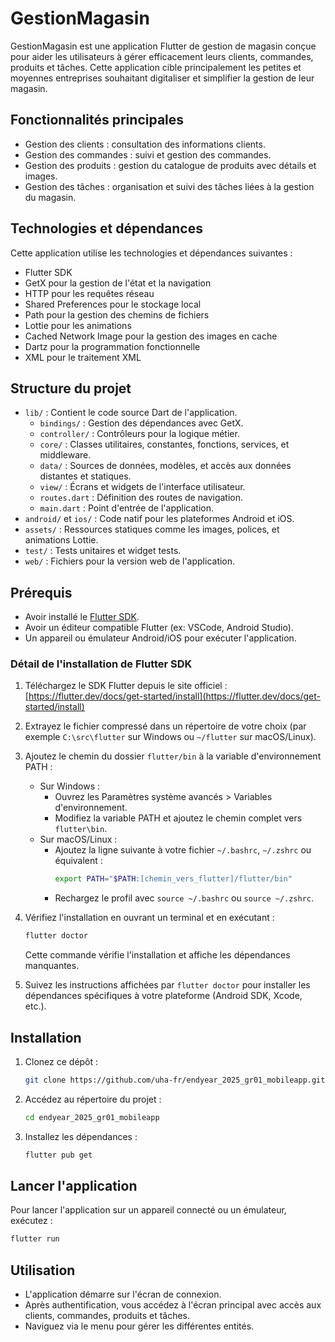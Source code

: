 # GestionMagasin

GestionMagasin est une application Flutter de gestion de magasin conçue pour aider les utilisateurs à gérer efficacement leurs clients, commandes, produits et tâches. Cette application cible principalement les petites et moyennes entreprises souhaitant digitaliser et simplifier la gestion de leur magasin.

## Fonctionnalités principales

- Gestion des clients : consultation des informations clients.
- Gestion des commandes : suivi et gestion des commandes.
- Gestion des produits : gestion du catalogue de produits avec détails et images.
- Gestion des tâches : organisation et suivi des tâches liées à la gestion du magasin.

## Technologies et dépendances

Cette application utilise les technologies et dépendances suivantes :

- Flutter SDK
- GetX pour la gestion de l'état et la navigation
- HTTP pour les requêtes réseau
- Shared Preferences pour le stockage local
- Path pour la gestion des chemins de fichiers
- Lottie pour les animations
- Cached Network Image pour la gestion des images en cache
- Dartz pour la programmation fonctionnelle
- XML pour le traitement XML

## Structure du projet

- `lib/` : Contient le code source Dart de l'application.
  - `bindings/` : Gestion des dépendances avec GetX.
  - `controller/` : Contrôleurs pour la logique métier.
  - `core/` : Classes utilitaires, constantes, fonctions, services, et middleware.
  - `data/` : Sources de données, modèles, et accès aux données distantes et statiques.
  - `view/` : Écrans et widgets de l'interface utilisateur.
  - `routes.dart` : Définition des routes de navigation.
  - `main.dart` : Point d'entrée de l'application.
- `android/` et `ios/` : Code natif pour les plateformes Android et iOS.
- `assets/` : Ressources statiques comme les images, polices, et animations Lottie.
- `test/` : Tests unitaires et widget tests.
- `web/` : Fichiers pour la version web de l'application.

## Prérequis

- Avoir installé le [Flutter SDK](https://flutter.dev/docs/get-started/install).
- Avoir un éditeur compatible Flutter (ex: VSCode, Android Studio).
- Un appareil ou émulateur Android/iOS pour exécuter l'application.

### Détail de l'installation de Flutter SDK

1. Téléchargez le SDK Flutter depuis le site officiel : [https://flutter.dev/docs/get-started/install](https://flutter.dev/docs/get-started/install)

2. Extrayez le fichier compressé dans un répertoire de votre choix (par exemple `C:\src\flutter` sur Windows ou `~/flutter` sur macOS/Linux).

3. Ajoutez le chemin du dossier `flutter/bin` à la variable d'environnement PATH :
   - Sur Windows :
     - Ouvrez les Paramètres système avancés > Variables d'environnement.
     - Modifiez la variable PATH et ajoutez le chemin complet vers `flutter\bin`.
   - Sur macOS/Linux :
     - Ajoutez la ligne suivante à votre fichier `~/.bashrc`, `~/.zshrc` ou équivalent :
       ```bash
       export PATH="$PATH:[chemin_vers_flutter]/flutter/bin"
       ```
     - Rechargez le profil avec `source ~/.bashrc` ou `source ~/.zshrc`.

4. Vérifiez l'installation en ouvrant un terminal et en exécutant :
   ```bash
   flutter doctor
   ```
   Cette commande vérifie l'installation et affiche les dépendances manquantes.

5. Suivez les instructions affichées par `flutter doctor` pour installer les dépendances spécifiques à votre plateforme (Android SDK, Xcode, etc.).

## Installation

1. Clonez ce dépôt :
   ```bash
   git clone https://github.com/uha-fr/endyear_2025_gr01_mobileapp.git
   ```
2. Accédez au répertoire du projet :
   ```bash
   cd endyear_2025_gr01_mobileapp
   ```
3. Installez les dépendances :
   ```bash
   flutter pub get
   ```

## Lancer l'application

Pour lancer l'application sur un appareil connecté ou un émulateur, exécutez :
```bash
flutter run
```

## Utilisation

- L'application démarre sur l'écran de connexion.
- Après authentification, vous accédez à l'écran principal avec accès aux clients, commandes, produits et tâches.
- Naviguez via le menu pour gérer les différentes entités.
